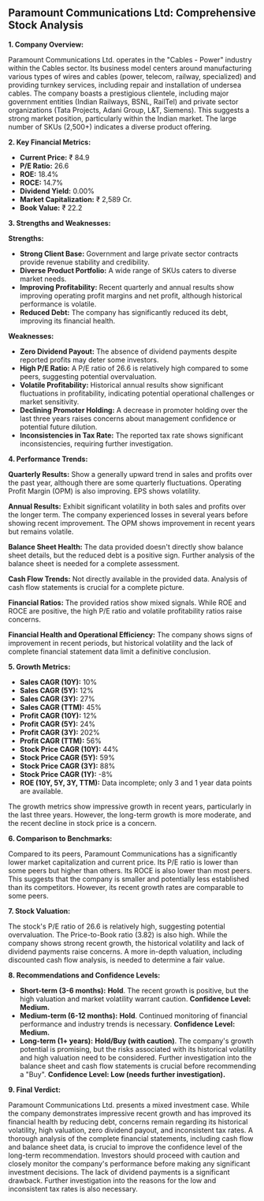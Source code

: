 ## Paramount Communications Ltd: Comprehensive Stock Analysis

**1. Company Overview:**

Paramount Communications Ltd. operates in the "Cables - Power" industry within the Cables sector.  Its business model centers around manufacturing various types of wires and cables (power, telecom, railway, specialized) and providing turnkey services, including repair and installation of undersea cables.  The company boasts a prestigious clientele, including major government entities (Indian Railways, BSNL, RailTel) and private sector organizations (Tata Projects, Adani Group, L&T, Siemens).  This suggests a strong market position, particularly within the Indian market.  The large number of SKUs (2,500+) indicates a diverse product offering.

**2. Key Financial Metrics:**

* **Current Price:** ₹ 84.9
* **P/E Ratio:** 26.6
* **ROE:** 18.4%
* **ROCE:** 14.7%
* **Dividend Yield:** 0.00%
* **Market Capitalization:** ₹ 2,589 Cr.
* **Book Value:** ₹ 22.2

**3. Strengths and Weaknesses:**

**Strengths:**

* **Strong Client Base:**  Government and large private sector contracts provide revenue stability and credibility.
* **Diverse Product Portfolio:**  A wide range of SKUs caters to diverse market needs.
* **Improving Profitability:**  Recent quarterly and annual results show improving operating profit margins and net profit, although historical performance is volatile.
* **Reduced Debt:** The company has significantly reduced its debt, improving its financial health.

**Weaknesses:**

* **Zero Dividend Payout:**  The absence of dividend payments despite reported profits may deter some investors.
* **High P/E Ratio:** A P/E ratio of 26.6 is relatively high compared to some peers, suggesting potential overvaluation.
* **Volatile Profitability:** Historical annual results show significant fluctuations in profitability, indicating potential operational challenges or market sensitivity.
* **Declining Promoter Holding:** A decrease in promoter holding over the last three years raises concerns about management confidence or potential future dilution.
* **Inconsistencies in Tax Rate:** The reported tax rate shows significant inconsistencies, requiring further investigation.


**4. Performance Trends:**

**Quarterly Results:**  Show a generally upward trend in sales and profits over the past year, although there are some quarterly fluctuations. Operating Profit Margin (OPM) is also improving.  EPS shows volatility.

**Annual Results:**  Exhibit significant volatility in both sales and profits over the longer term.  The company experienced losses in several years before showing recent improvement.  The OPM shows improvement in recent years but remains volatile.

**Balance Sheet Health:**  The data provided doesn't directly show balance sheet details, but the reduced debt is a positive sign.  Further analysis of the balance sheet is needed for a complete assessment.

**Cash Flow Trends:**  Not directly available in the provided data.  Analysis of cash flow statements is crucial for a complete picture.

**Financial Ratios:**  The provided ratios show mixed signals.  While ROE and ROCE are positive, the high P/E ratio and volatile profitability ratios raise concerns.

**Financial Health and Operational Efficiency:**  The company shows signs of improvement in recent periods, but historical volatility and the lack of complete financial statement data limit a definitive conclusion.


**5. Growth Metrics:**

* **Sales CAGR (10Y):** 10%
* **Sales CAGR (5Y):** 12%
* **Sales CAGR (3Y):** 27%
* **Sales CAGR (TTM):** 45%
* **Profit CAGR (10Y):** 12%
* **Profit CAGR (5Y):** 24%
* **Profit CAGR (3Y):** 202%
* **Profit CAGR (TTM):** 56%
* **Stock Price CAGR (10Y):** 44%
* **Stock Price CAGR (5Y):** 59%
* **Stock Price CAGR (3Y):** 88%
* **Stock Price CAGR (1Y):** -8%
* **ROE (10Y, 5Y, 3Y, TTM):**  Data incomplete; only 3 and 1 year data points are available.

The growth metrics show impressive growth in recent years, particularly in the last three years. However, the long-term growth is more moderate, and the recent decline in stock price is a concern.


**6. Comparison to Benchmarks:**

Compared to its peers, Paramount Communications has a significantly lower market capitalization and current price.  Its P/E ratio is lower than some peers but higher than others.  Its ROCE is also lower than most peers.  This suggests that the company is smaller and potentially less established than its competitors.  However, its recent growth rates are comparable to some peers.


**7. Stock Valuation:**

The stock's P/E ratio of 26.6 is relatively high, suggesting potential overvaluation.  The Price-to-Book ratio (3.82) is also high.  While the company shows strong recent growth, the historical volatility and lack of dividend payments raise concerns.  A more in-depth valuation, including discounted cash flow analysis, is needed to determine a fair value.


**8. Recommendations and Confidence Levels:**

* **Short-term (3-6 months):**  **Hold**.  The recent growth is positive, but the high valuation and market volatility warrant caution.  **Confidence Level: Medium.**
* **Medium-term (6-12 months):**  **Hold**.  Continued monitoring of financial performance and industry trends is necessary.  **Confidence Level: Medium.**
* **Long-term (1+ years):**  **Hold/Buy (with caution)**.  The company's growth potential is promising, but the risks associated with its historical volatility and high valuation need to be considered.  Further investigation into the balance sheet and cash flow statements is crucial before recommending a "Buy". **Confidence Level: Low (needs further investigation).**


**9. Final Verdict:**

Paramount Communications Ltd. presents a mixed investment case.  While the company demonstrates impressive recent growth and has improved its financial health by reducing debt, concerns remain regarding its historical volatility, high valuation, zero dividend payout, and inconsistent tax rates.  A thorough analysis of the complete financial statements, including cash flow and balance sheet data, is crucial to improve the confidence level of the long-term recommendation.  Investors should proceed with caution and closely monitor the company's performance before making any significant investment decisions.  The lack of dividend payments is a significant drawback.  Further investigation into the reasons for the low and inconsistent tax rates is also necessary.
